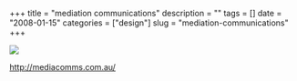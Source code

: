 +++
title = "mediation communications"
description = ""
tags = []
date = "2008-01-15"
categories = ["design"]
slug = "mediation-communications"
+++


 

  <div id="screens-thumbs" class="clearfix">
    <div class="txt-center" id="design-submission"><a href="http://mediacomms.com.au/"><img id='bluga-thumbnail-1124' class='bluga-thumbnail large' src='//konigi.com/media/bluga/
wt47f28213c407c_0.jpg'/></a></div>  
  </div>   
<p><a href="http://mediacomms.com.au/">http://mediacomms.com.au/</a></p>




